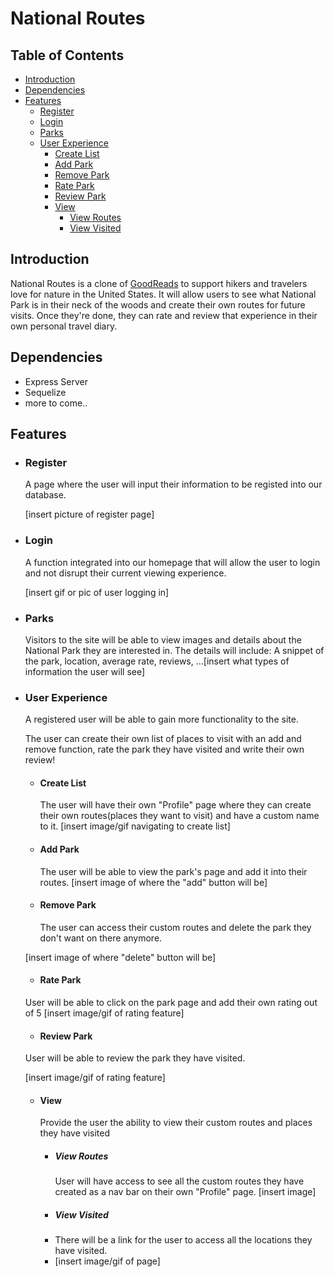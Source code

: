 # National Routes

## Table of Contents

- [Introduction](#introduction)
- [Dependencies](#dependencies)
- [Features](#features)
	- [Register](#register)
	- [Login](#login)
	- [Parks](#parks)
	- [User Experience](#user-experience)
		- [Create List](#create-list)
		- [Add Park](#add-park)
		- [Remove Park](#remove-park)
		- [Rate Park](#rate-park)
		- [Review Park](#review-park)
		- [View](#view)
			- [View Routes](#view-routes)
			- [View Visited](#view-visited)

## Introduction

National Routes is a clone of [GoodReads](http://goodreads.com) to support hikers and travelers love for nature in the United States. It will allow users to see what National Park is in their neck of the woods and create their own routes for future visits. Once they're done, they can rate and review that experience in their own personal travel diary.

## Dependencies

- Express Server
-  Sequelize
- more to come..
## Features

 - ### Register
	 A page where the user will input their information to be registed into our database.

	[insert picture of register page]
- ### Login
	A function integrated into our homepage that will allow the user to login and not disrupt their current viewing experience.

	[insert gif or pic of user logging in]

- ### Parks
	Visitors to the site will be able to view images and details about the National Park they are interested in. The details will include: A snippet of the park, location, average rate, reviews, ...[insert what types of information the user will see]

- ### User Experience
	A registered user will be able to gain more functionality to the site.

	The user can create their own list of places to visit with an add and remove function, rate the park they have visited and write their own review!
	- #### Create List
		The user will have their own "Profile" page where they can create their own routes(places they want to visit) and have a custom name to it.
		[insert image/gif navigating to create list]

	- #### Add Park
		The user will be able to view the park's page and add it into their routes.
		[insert image of where the "add" button will be]

	- #### Remove Park
		The user can access their custom routes and delete the park they don't want on there anymore.

	[insert image of where "delete" button will be]

	- #### Rate Park
	User will be able to click on the park page and add their own rating out of 5
	[insert image/gif of rating feature]

	- #### Review Park
	User will be able to review the park they have visited.

	[insert image/gif of rating feature]

	- #### View
		Provide the user the ability to view their custom routes and places 	they have visited
		- ##### View Routes
			User will have access to see all the custom routes they have created as a nav bar on their own "Profile" page.
			[insert image]
		- ##### View Visited
		- There will be a link for the user to access all the locations they have visited.
		- [insert image/gif of page]
